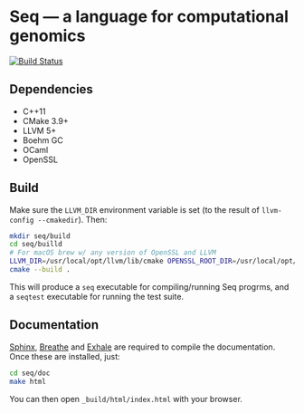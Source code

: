 # Seq — a language for computational genomics

[![Build Status](https://travis-ci.com/seq-lang/seq.svg?token=QGRVvAxcSasMm4MgJvYL&branch=master)](https://travis-ci.com/seq-lang/seq)


## Dependencies

- C++11
- CMake 3.9+
- LLVM 5+
- Boehm GC
- OCaml
- OpenSSL


## Build

Make sure the `LLVM_DIR` environment variable is set (to the result of `llvm-config --cmakedir`). Then:

```bash
mkdir seq/build
cd seq/builld
# For macOS brew w/ any version of OpenSSL and LLVM
LLVM_DIR=/usr/local/opt/llvm/lib/cmake OPENSSL_ROOT_DIR=/usr/local/opt/openssl cmake ..
cmake --build .
```

This will produce a `seq` executable for compiling/running Seq progrms, and a `seqtest` executable for running the test suite.


## Documentation

[Sphinx](http://www.sphinx-doc.org), [Breathe](https://breathe.readthedocs.io/en/latest/) and [Exhale](https://exhale.readthedocs.io/en/latest/index.html) are required to compile the documentation. Once these are installed, just:

```bash
cd seq/doc
make html
```

You can then open `_build/html/index.html` with your browser.
